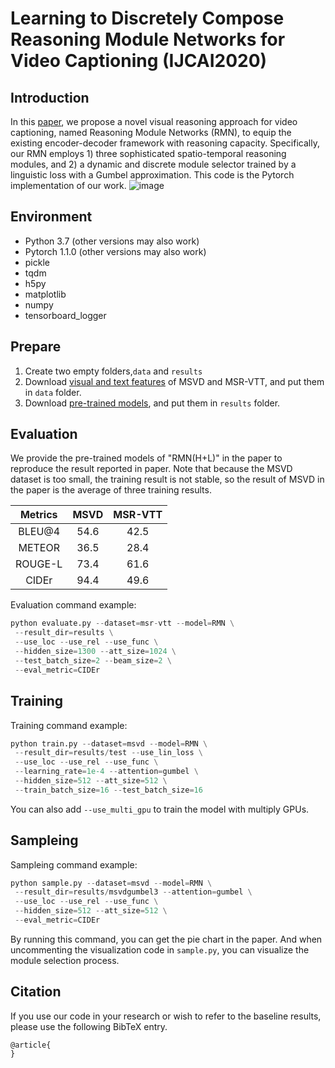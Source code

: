 # Learning to Discretely Compose Reasoning Module Networks for Video Captioning (IJCAI2020)
## Introduction
In this [paper](), we propose a novel visual reasoning approach for video captioning, 
named Reasoning Module Networks (RMN), to equip the existing encoder-decoder 
framework with reasoning capacity. Specifically, our RMN employs 1) 
three sophisticated spatio-temporal reasoning modules, 
and 2) a dynamic and discrete module selector trained by a linguistic loss with
a Gumbel approximation. This code is the Pytorch implementation of our work.
![image](https://github.com/tgc1997/RMN/tree/master/models/framework.png)


## Environment
* Python 3.7 (other versions may also work)
* Pytorch 1.1.0 (other versions may also work)
* pickle
* tqdm
* h5py
* matplotlib
* numpy
* tensorboard_logger

## Prepare
1. Create two empty folders,`data` and `results`
2. Download [visual and text features]() of MSVD and MSR-VTT, and put them in `data` folder.
3. Download [pre-trained models](), and put them in `results` folder.


## Evaluation
We provide the pre-trained models of "RMN(H+L)" in the paper to reproduce the result reported in paper. 
Note that because the MSVD dataset is too small, the training result is not stable, so the result of MSVD in
the paper is the average of three training results.

Metrics | MSVD | MSR-VTT
:-: | :-: | :-: 
BLEU@4 | 54.6 | 42.5 |
METEOR | 36.5 | 28.4 |
ROUGE-L| 73.4 | 61.6 |
CIDEr  | 94.4 | 49.6 |

Evaluation command example:
```python
python evaluate.py --dataset=msr-vtt --model=RMN \
 --result_dir=results \
 --use_loc --use_rel --use_func \
 --hidden_size=1300 --att_size=1024 \
 --test_batch_size=2 --beam_size=2 \
 --eval_metric=CIDEr
```

## Training
Training command example:
```python
python train.py --dataset=msvd --model=RMN \
 --result_dir=results/test --use_lin_loss \
 --use_loc --use_rel --use_func \
 --learning_rate=1e-4 --attention=gumbel \
 --hidden_size=512 --att_size=512 \
 --train_batch_size=16 --test_batch_size=16
```
You can also add `--use_multi_gpu` to train the model with multiply GPUs.

## Sampleing 
Sampleing command example:
```python
python sample.py --dataset=msvd --model=RMN \
 --result_dir=results/msvdgumbel3 --attention=gumbel \
 --use_loc --use_rel --use_func \
 --hidden_size=512 --att_size=512 \
 --eval_metric=CIDEr
```
By running this command, you can get the pie chart in the paper. And when uncommenting the 
visualization code in `sample.py`, you can visualize the module selection process.

## Citation
If you use our code in your research or wish to refer to the baseline results, please use the following BibTeX entry.
```
@article{
}
```
